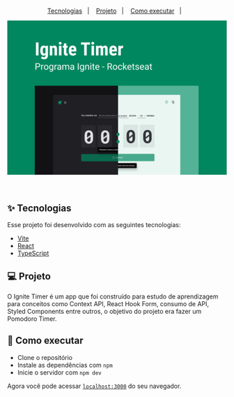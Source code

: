 
<p align="center">
  <a href="#-tecnologias">Tecnologias</a>&nbsp;&nbsp;&nbsp;|&nbsp;&nbsp;&nbsp;
  <a href="#-projeto">Projeto</a>&nbsp;&nbsp;&nbsp;|&nbsp;&nbsp;&nbsp;
  <a href="#-como-executar">Como executar</a>&nbsp;&nbsp;&nbsp;|&nbsp;&nbsp;&nbsp;
</p>

<p align="center">
  <img alt="Projeto" src="https://github.com/Vinicius-Barbosa-Santos/ignite-timer/blob/master/github/Capa.png">
</p>

<br>

## ✨ Tecnologias

Esse projeto foi desenvolvido com as seguintes tecnologias:

- [Vite](https://vitejs.dev/)
- [React](https://reactjs.org)
- [TypeScript](https://www.typescriptlang.org/)

## 💻 Projeto

O Ignite Timer é um app que foi construído para estudo de aprendizagem para conceitos como Context API, React Hook Form, consumo de API, Styled Components entre outros, o objetivo do projeto era fazer um Pomodoro Timer.

## 🚀 Como executar

- Clone o repositório
- Instale as dependências com `npm`
- Inicie o servidor com `npm dev`

Agora você pode acessar [`localhost:3000`](http://localhost:3000) do seu navegador.
